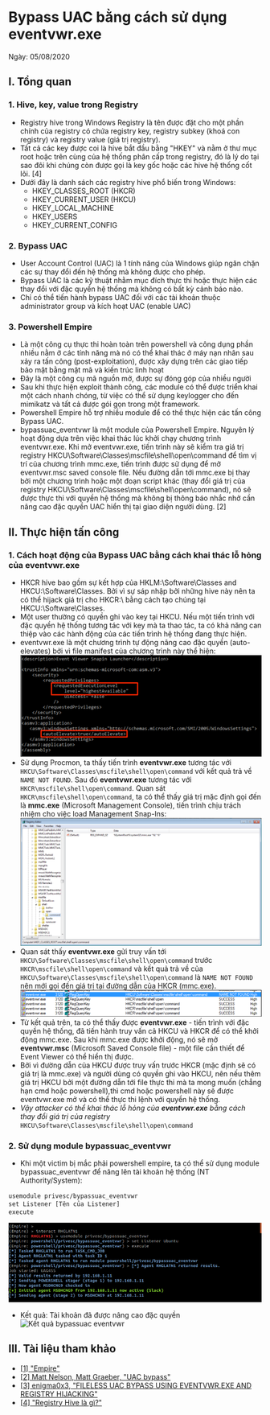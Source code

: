 # Bypass UAC bằng cách sử dụng eventvwr.exe
Ngày: 05/08/2020

## I. Tổng quan
### 1. Hive, key, value trong Registry
* Registry hive trong Windows Registry là tên được đặt cho một phần chính của registry có chứa registry key, registry subkey (khoá con registry) và registry value (giá trị registry).
* Tất cả các key được coi là hive bắt đầu bằng "HKEY" và nằm ở thư mục root hoặc trên cùng của hệ thống phân cấp trong registry, đó là lý do tại sao đôi khi chúng còn được gọi là key gốc hoặc các hive hệ thống cốt lõi. [4]
* Dưới đây là danh sách các registry hive phổ biến trong Windows:
  * HKEY_CLASSES_ROOT (HKCR)
  * HKEY_CURRENT_USER (HKCU)
  * HKEY_LOCAL_MACHINE
  * HKEY_USERS
  * HKEY_CURRENT_CONFIG
### 2. Bypass UAC
* User Account Control (UAC) là 1 tính năng của Windows giúp ngăn chặn các sự thay đổi đến hệ thống mà không được cho phép.
* Bypass UAC là các kỹ thuật nhằm mục đích thực thi hoặc thực hiện các thay đổi với đặc quyền hệ thống mà không có bất kỳ cảnh báo nào.
* Chỉ có thể tiến hành bypass UAC đối với các tài khoản thuộc administrator group và kích hoạt UAC (enable UAC)
### 3. Powershell Empire
* Là một công cụ thực thi hoàn toàn trên powershell và công dụng phần nhiều nằm ở các tính năng mà nó có thể khai thác ở máy nạn nhân sau xảy ra tấn công (post-exploitation), được xây dựng trên các giao tiếp bảo mật bằng mật mã và kiến trúc linh hoạt
* Đây là một công cụ mã nguồn mở, được sự đóng góp của nhiều người
* Sau khi thực hiện exploit thành công, các module có thể được triển khai một cách nhanh chóng, từ việc có thể sử dụng keylogger cho đến mimikatz và tất cả được gói gọn trong một framework.
* Powershell Empire hỗ trợ nhiều module để có thể thực hiện các tấn công Bypass UAC.
* bypassuac_eventvwr là một module của Powershell Empire. Nguyên lý hoạt động dựa trên việc khai thác lúc khởi chạy chương trình eventvwr.exe. 
Khi mở eventvwr.exe, tiến trình này sẽ kiểm tra giá trị registry HKCU\Software\Classes\mscfile\shell\open\command để tìm vị trí của chương trình mmc.exe, tiến trình được sử dụng để mở eventvwr.msc saved console file.
Nếu đường dẫn tới mmc.exe bị thay bởi một chương trình hoặc một đoạn script khác (thay đổi giá trị của registry HKCU\Software\Classes\mscfile\shell\open\command), nó sẽ được thực thi với quyền hệ thống mà không bị thông báo nhắc nhở cần nâng cao đặc quyền UAC hiển thị tại giao diện người dùng. [2]

## II. Thực hiện tấn công
### 1. Cách hoạt động của Bypass UAC bằng cách khai thác lỗ hỏng của eventvwr.exe
* HKCR hive bao gồm sự kết hợp của HKLM:\Software\Classes and HKCU:\Software\Classes. Bởi vì sự sáp nhập bởi những hive này nên ta có thể hijack giá trị cho HKCR:\ bằng cách tạo chúng tại HKCU:\Software\Classes.
* Một user thường có quyền ghi vào key tại HKCU. Nếu một tiến trình với đặc quyền hệ thống tương tác với key mà ta thao tác, ta có khả năng can thiệp vào các hành động của các tiến trình hệ thống đang thực hiện.
* eventvwr.exe là một chương trình tự động nâng cao đặc quyền (auto-elevates) bởi vì file manifest của chương trình này thể hiện:
![eventvwr.exe auto-elevates](../Images/eventvwr-auto-elevates.png)
* Sử dụng Procmon, ta thấy tiến trình **eventvwr.exe** tương tác với `HKCU\Software\Classes\mscfile\shell\open\command` với kết quả trả về `NAME NOT FOUND`.
Sau đó **eventvwr.exe** tương tác với `HKCR\mscfile\shell\open\command`. Quan sát `HKCR\mscfile\shell\open\command`, ta có thể thấy giá trị mặc định gọi đến là **mmc.exe** (Microsoft Management Console), tiến trình chịu trách nhiệm cho việc load Management Snap-Ins:
![hkcr_mscfile_query](../Images/hkcr_mscfile_query.png)
* Quan sát thấy **eventvwr.exe** gửi truy vấn tới `HKCU\Software\Classes\mscfile\shell\open\command` trước `HKCR\mscfile\shell\open\command` và kết quả trả về của `HKCU\Software\Classes\mscfile\shell\open\command` là `NAME NOT FOUND` nên mới gọi đến giá trị tại đường dẫn của HKCR (mmc.exe).
![registry_queries](../Images/registry_queries.png)
* Từ kết quả trên, ta có thể thấy được **eventvwr.exe** - tiến trình với đặc quyền hệ thống, đã tiến hành truy vấn cả HKCU và HKCR để có thể khởi động mmc.exe. Sau khi mmc.exe được khởi động, nó sẽ mở **eventvwr.msc** (Microsoft Saved Console file) - một file cần thiết để Event Viewer có thể hiển thị được.
* Bởi vì đường dẫn của HKCU được truy vấn trước HKCR (mặc định sẽ có giá trị là mmc.exe) và người dùng có quyền ghi vào HKCU, nên nếu thêm giá trị HKCU bởi một đường dẫn tới file thực thi mà ta mong muốn (chẳng hạn cmd hoặc powershell),thì cmd hoặc powershell này sẽ được eventvwr.exe mở và có thể thực thi lệnh với quyền hệ thống.
* *Vậy attacker có thể khai thác lỗ hỏng của **eventvwr.exe** bằng cách thay đổi giá trị của registry* `HKCU\Software\Classes\mscfile\shell\open\command`
### 2. Sử dụng module bypassuac_eventvwr
* Khi một victim bị mắc phải powershell empire, ta có thể sử dụng module bypassuac_eventvwr để nâng lên tài khoản hệ thống (NT Authority/System):
```
usemodule privesc/bypassuac_eventvwr
set Listener [Tên của Listener]
execute
```
![Thực thi bypassuac eventvwr](../Images/bypassuac_eventvwr.png)
* Kết quả: Tài khoản đã được nâng cao đặc quyền
![Kết quả bypassuac eventvwr](../agents_bypassuac_vwr.png)

## III. Tài liệu tham khảo
* [[1] "Empire"](https://attack.mitre.org/software/S0363/)
* [[2] Matt Nelson, Matt Graeber, "UAC bypass"](https://lolbas-project.github.io/lolbas/Binaries/Eventvwr/)
* [[3] enigma0x3, "FILELESS UAC BYPASS USING EVENTVWR.EXE AND REGISTRY HIJACKING"](https://enigma0x3.net/2016/08/15/fileless-uac-bypass-using-eventvwr-exe-and-registry-hijacking/)
* [[4] "Registry Hive là gì?"](https://quantrimang.com/registry-hive-la-gi-165892#:~:text=Registry%20hive%20l%C3%A0%20m%E1%BB%99t%20th%C6%B0,v%C3%A0%20registry%20key%20c%C5%A9ng%20v%E1%BA%ADy.&text=S%E1%BB%B1%20kh%C3%A1c%20bi%E1%BB%87t%20duy%20nh%E1%BA%A5t,v%C3%A0%20nh%E1%BB%AFng%20registry%20key%20kh%C3%A1c.)
